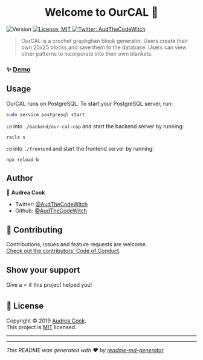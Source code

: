 <h1 align="center">Welcome to OurCAL 👋</h1>
<p>
  <img alt="Version" src="https://img.shields.io/badge/version-1.0.0-blue.svg?cacheSeconds=2592000" />
  <a href="https://github.com/AudTheCodeWitch/OurCAL/blob/master/LICENSE" target="_blank">
    <img alt="License: MIT" src="https://img.shields.io/badge/License-MIT-yellow.svg" />
  </a>
  <a href="https://twitter.com/AudTheCodeWitch" target="_blank">
    <img alt="Twitter: AudTheCodeWitch" src="https://img.shields.io/twitter/follow/AudTheCodeWitch.svg?style=social" />
  </a>
</p>

> OurCAL is a crochet graphghan block generator. Users create their own 25x25 blocks and save them to the database. Users can view other patterns to incorporate into their own blankets. 

### ✨ [Demo](https://youtu.be/Q4ZJAEO2FJM)

## Usage
OurCAL runs on PostgreSQL. To start your PostgreSQL server, run: 
```sh
sudo service postgresql start
```

`cd` into `./backend/our-cal-cap` and start the backend server by running:
```shell script
rails s
```

`cd` into `./frontend` and start the frontend server by running:
```shell script
npx reload-b
```


## Author

👤 **Audrea Cook**

* Twitter: [@AudTheCodeWitch](https://twitter.com/AudTheCodeWitch)
* Github: [@AudTheCodeWitch](https://github.com/AudTheCodeWitch)

## 🤝 Contributing

Contributions, issues and feature requests are welcome.<br />
[Check out the contributors' Code of Conduct](./CODE_OF_CONDUCT.md).<br />

## Show your support

Give a ⭐️ if this project helped you!

## 📝 License

Copyright © 2019 [Audrea Cook](https://github.com/AudTheCodeWitch).<br />
This project is [MIT](https://github.com/AudTheCodeWitch/OurCAL/blob/master/LICENSE) licensed.

---

***
_This README was generated with ❤️ by [readme-md-generator](https://github.com/kefranabg/readme-md-generator)_